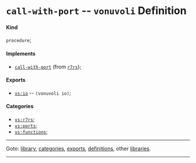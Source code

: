 

<a id='definition__vonuvoli__call-with-port'></a>

# `call-with-port` -- `vonuvoli` Definition


<a id='definition__vonuvoli__call-with-port__kind'></a>

#### Kind

`procedure`;


<a id='definition__vonuvoli__call-with-port__implements'></a>

#### Implements

 * [`call-with-port`](../../r7rs/definitions/call-with-port.md#definition__r7rs__call-with-port) (from [`r7rs`](../../r7rs/_index.md#library__r7rs));


<a id='definition__vonuvoli__call-with-port__exports'></a>

#### Exports

 * [`vs:io`](../../vonuvoli/exports/vs_3a_io.md#export__vonuvoli__vs_3a_io) -- `(vonuvoli io)`;


<a id='definition__vonuvoli__call-with-port__categories'></a>

#### Categories

 * [`vs:r7rs`](../../vonuvoli/categories/vs_3a_r7rs.md#category__vonuvoli__vs_3a_r7rs);
 * [`vs:ports`](../../vonuvoli/categories/vs_3a_ports.md#category__vonuvoli__vs_3a_ports);
 * [`vs:functions`](../../vonuvoli/categories/vs_3a_functions.md#category__vonuvoli__vs_3a_functions);

----

Goto: [library](../../vonuvoli/_index.md#library__vonuvoli), [categories](../../vonuvoli/categories/_index.md#toc__vonuvoli__categories), [exports](../../vonuvoli/exports/_index.md#toc__vonuvoli__exports), [definitions](../../vonuvoli/definitions/_index.md#toc__vonuvoli__definitions), other [libraries](../../_libraries.md#toc__libraries).

----

